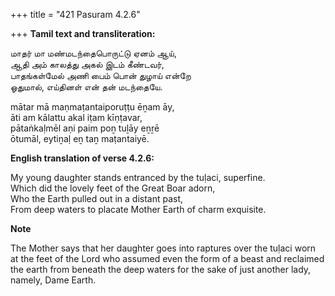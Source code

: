 +++
title = "421 Pasuram 4.2.6"

+++
**Tamil text and transliteration:**

மாதர் மா மண்மடந்தைபொருட்டு ஏனம் ஆய்,  
ஆதி அம் காலத்து அகல் இடம் கீண்டவர்,  
பாதங்கள்மேல் அணி பைம் பொன் துழாய் என்றே  
ஓதுமால், எய்தினள் என் தன் மடந்தையே.

mātar mā maṇmaṭantaiporuṭṭu ēṉam āy,  
āti am kālattu akal iṭam kīṇṭavar,  
pātaṅkaḷmēl aṇi paim poṉ tuḻāy eṉṟē  
ōtumāl, eytiṉaḷ eṉ taṉ maṭantaiyē.

**English translation of verse 4.2.6:**

My young daughter stands entranced by the tuḷaci, superfine.  
Which did the lovely feet of the Great Boar adorn,  
Who the Earth pulled out in a distant past,  
From deep waters to placate Mother Earth of charm exquisite.

**Note**

The Mother says that her daughter goes into raptures over the tuḷaci worn at the feet of the Lord who assumed even the form of a beast and reclaimed the earth from beneath the deep waters for the sake of just another lady, namely, Dame Earth.


